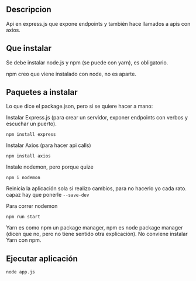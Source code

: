 ## Descripcion

Api en express.js que expone endpoints y también hace llamados a apis con axios.

## Que instalar
Se debe instalar node.js y npm (se puede con yarn), es obligatorio.

npm creo que viene instalado con node, no es aparte.

## Paquetes a instalar
Lo que dice el package.json, pero si se quiere hacer a mano:

Instalar Express.js (para crear un servidor, exponer endpoints con verbos y escuchar un puerto).
```
npm install express
```

Instalar Axios (para hacer api calls)
```
npm install axios
```

Instale nodemon, pero porque quize
```
npm i nodemon
```
Reinicia la aplicación sola si realizo cambios, para no hacerlo yo cada rato.
capaz hay que ponerle ```--save-dev```

Para correr nodemon
```
npm run start
```

Yarn es como npm un package manager, npm es node package manager (dicen que no, pero no tiene sentido otra explicación).
No conviene instalar Yarn con npm.

## Ejecutar aplicación

```
node app.js    
```
